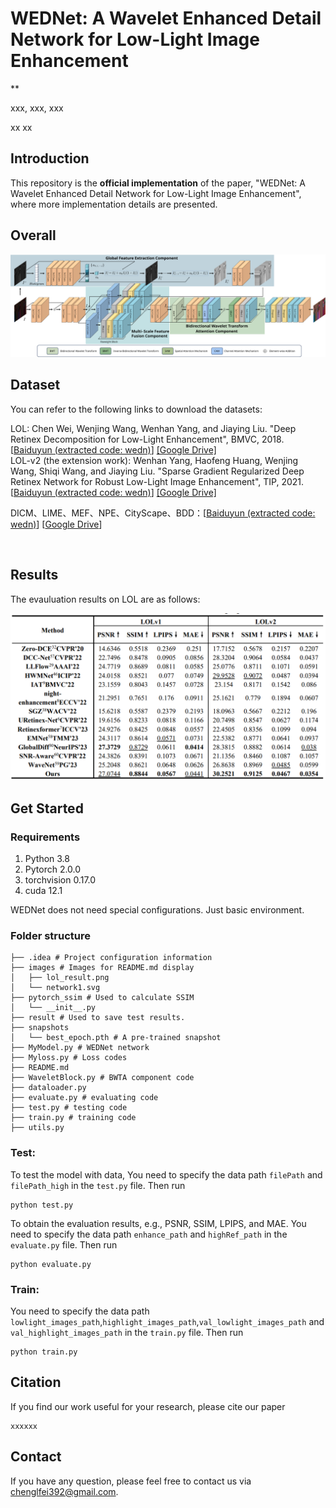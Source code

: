 # WEDNet: A Wavelet Enhanced Detail Network for Low-Light Image Enhancement
**

xxx, xxx, xxx

xx xx

## Introduction

This repository is the **official implementation** of the paper, "WEDNet: A Wavelet Enhanced Detail Network for Low-Light Image Enhancement", where more implementation details are presented.

## Overall

![network1](images/network1.svg)

## Dataset

You can refer to the following links to download the datasets:

LOL: Chen Wei, Wenjing Wang, Wenhan Yang, and Jiaying Liu. "Deep Retinex Decomposition for Low-Light Enhancement", BMVC, 2018. [[Baiduyun (extracted code: wedn)](https://pan.baidu.com/s/1whZBAKc1NVODqZ2bSEyYXA)] [[Google Drive]](https://drive.google.com/file/d/1gh7-7nPonG7f4bBWLkPNAHTQHNV-HNZ4/view?usp=sharing) <br>
LOL-v2 (the extension work): Wenhan Yang, Haofeng Huang, Wenjing Wang, Shiqi Wang, and Jiaying Liu. "Sparse Gradient Regularized Deep Retinex Network for Robust Low-Light Image Enhancement", TIP, 2021. [[Baiduyun (extracted code: wedn)](https://pan.baidu.com/s/1pn3UffJ_bOlCpNXzehq46g)] [[Google Drive]](https://drive.google.com/file/d/1fu1l6irFcSJ5XrUk-JmECQzBf_k2ScYb/view?usp=sharing) <br>

DICM、LIME、MEF、NPE、CityScape、BDD：[[Baiduyun (extracted code: wedn)](https://pan.baidu.com/s/14QO4jmsAKoEPPGiztuK0OQ)] [[Google Drive](https://drive.google.com/file/d/1P9JJaAsKp61zkcs7vE7iMCTK4J9KIQle/view?usp=sharing)]

 <br>

## Results

The evauluation results on LOL are as follows:

![lol_result](images/lol_result.png)

## Get Started

### Requirements

1. Python 3.8
2. Pytorch 2.0.0
3. torchvision 0.17.0
4. cuda 12.1

WEDNet does not need special configurations. Just basic environment.

### Folder structure

```
├── .idea # Project configuration information
├── images # Images for README.md display
│   ├── lol_result.png
│   └── network1.svg
├── pytorch_ssim # Used to calculate SSIM
│   └── __init__.py
├── result # Used to save test results. 
├── snapshots 
│   └── best_epoch.pth # A pre-trained snapshot
├── MyModel.py # WEDNet network
├── Myloss.py # Loss codes
├── README.md
├── WaveletBlock.py # BWTA component code
├── dataloader.py
├── evaluate.py # evaluating code
├── test.py # testing code
├── train.py # training code
├── utils.py
```

### Test:

To test the model with data, You need to specify the data path `filePath` and `filePath_high` in the `test.py` file. Then run

```
python test.py
```

To obtain the evaluation results, e.g., PSNR, SSIM, LPIPS, and MAE. You need to specify the data path `enhance_path` and `highRef_path` in the `evaluate.py` file. Then run

```
python evaluate.py
```

### Train:

You need to specify the data path `lowlight_images_path`,`highlight_images_path`,`val_lowlight_images_path` and `val_highlight_images_path` in the `train.py` file. Then run

```
python train.py
```

## Citation

If you find our work useful for your research, please cite our paper

```
xxxxxx
```

## Contact

If you have any question, please feel free to contact us via chenglfei392@gmail.com.

